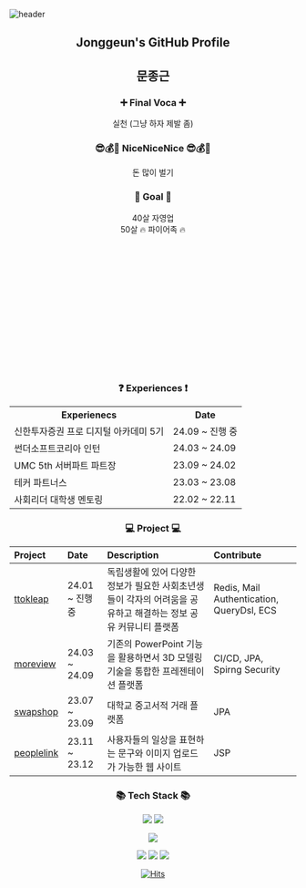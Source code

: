 ![header](https://capsule-render.vercel.app/api?type=waving&color=gradient&height=230&text=Growing%20and%20Sharing&fontSize=60&animation=fadeIn&fontAlignY=38&desc=&descAlignY=51&descAlign=62)

<h2 align="center">Jonggeun's GitHub Profile</h2>
<h2 align="center">문종근</h2>

<h3 align="center">➕ Final Voca ➕</h3>
<p align="center">
실천 (그냥 하자 제발 좀)
</p>

<h3 align="center"> 😎💰💸 NiceNiceNice 😎💰💸 </h3>
<p align="center">
돈 많이 벌기
</p>

<h3 align="center"> 🚩 Goal 🚩 </h3>
<p align="center">
40살 자영업<br>
50살 🔥 파이어족 🔥
</p>

<br><br><br><br><br><br><br><br><br><br><br><br><br>

<h3 align="center"> ❓ Experiences ❗️ </h3>

<div align="center">
  <table>
    <tr>
      <th>Experienecs</th>
      <th>Date</th>
    </tr>
    <tr>
      <td>신한투자증권 프로 디지털 아카데미 5기</td>
      <td>24.09 ~ 진행 중</td>
    </tr>
    <tr>
      <td>썬더소프트코리아 인턴</td>
      <td>24.03 ~ 24.09</td>
    </tr>
    <tr>
      <td>UMC 5th 서버파트 파트장</td>
      <td>23.09 ~ 24.02</td>
    </tr>
    <tr>
      <td>테커 파트너스</td>
      <td>23.03 ~ 23.08</td>
    </tr>    
    <tr>
      <td>사회리더 대학생 멘토링</td>
      <td>22.02 ~ 22.11</td>
    </tr>   
  </table>
</div>


<h3 align="center"> 💻 Project 💻 </h3>

|Project|Date|Description|Contribute
|:---|:---|:---|:---|
|[ttokleap](https://github.com/ttoklip/BackEnd)|24.01 ~ 진행 중|독립생활에 있어 다양한 정보가 필요한 사회초년생들이 각자의 어려움을 공유하고 해결하는 정보 공유 커뮤니티 플랫폼|Redis, Mail Authentication, QueryDsl, ECS|
|[moreview](https://github.com/TUK-MoreView/more-view-backend)|24.03 ~ 24.09|기존의 PowerPoint 기능을 활용하면서 3D 모델링 기술을 통합한 프레젠테이션 플랫폼|CI/CD, JPA, Spirng Security| 
|[swapshop](https://github.com/why-only-english/swapshop-backend)|23.07 ~ 23.09|대학교 중고서적 거래 플랫폼|JPA|
|[peoplelink](https://github.com/why-only-english/peoplelink)|23.11 ~ 23.12|사용자들의 일상을 표현하는 문구와 이미지 업로드가 가능한 웹 사이트|JSP|

<h3 align="center">📚 Tech Stack 📚</h3>
<p align="center">
    <img src="https://img.shields.io/badge/Java-007396?style=for-the-badge&logo=Java&logoColor=white">
    <img src="https://img.shields.io/badge/Spring Boot-6DB33F?style=for-the-badge&logo=Spring Boot&logoColor=white">

</p>

<p align="center">
    <img src="https://img.shields.io/badge/MySQL-4479A1?style=for-the-badge&logo=MySQL&logoColor=white">
</p>

<p align="center">
    <img src="https://img.shields.io/badge/docker-2496ED?style=for-the-badge&logo=docker&logoColor=white">
    <img src="https://img.shields.io/badge/github actions-2088FF?style=for-the-badge&logo=githubactions&logoColor=white">
    <img src="https://img.shields.io/badge/aws-FF9900?style=for-the-badge&logo=amazonaws&logoColor=white">
</p>

<div align="center">

[![Hits](https://hits.seeyoufarm.com/api/count/incr/badge.svg?url=https%3A%2F%2Fgithub.com%2Fwhy-only-english&count_bg=%2379C83D&title_bg=%23555555&icon=&icon_color=%23E7E7E7&title=hits&edge_flat=false)](https://github.com/why-only-english)

</div>


<!--
**why-only-english/why-only-english** is a ✨ _special_ ✨ repository because its `README.md` (this file) appears on your GitHub profile.

Here are some ideas to get you started:

- 🔭 I’m currently working on ...
- 🌱 I’m currently learning ...
- 👯 I’m looking to collaborate on ...
- 🤔 I’m looking for help with ...
- 💬 Ask me about ...
- 📫 How to reach me: ...
- 😄 Pronouns: ...
- ⚡ Fun fact: ...
-->
